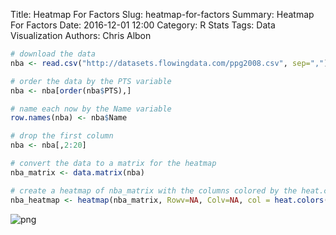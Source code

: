 Title: Heatmap For Factors
Slug: heatmap-for-factors
Summary: Heatmap For Factors
Date: 2016-12-01 12:00
Category: R Stats
Tags: Data Visualization
Authors: Chris Albon




```R
# download the data
nba <- read.csv("http://datasets.flowingdata.com/ppg2008.csv", sep=",")
```


```R
# order the data by the PTS variable
nba <- nba[order(nba$PTS),]
```


```R
# name each now by the Name variable
row.names(nba) <- nba$Name
```


```R
# drop the first column
nba <- nba[,2:20]
```


```R
# convert the data to a matrix for the heatmap
nba_matrix <- data.matrix(nba)
```


```R
# create a heatmap of nba_matrix with the columns colored by the heat.colors
nba_heatmap <- heatmap(nba_matrix, Rowv=NA, Colv=NA, col = heat.colors(256), scale="column", margins=c(5,10))
```


![png]({filename}/images/heatmap-for-factors_files/heatmap-for-factors_6_0.png)
